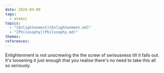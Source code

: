 ```yaml
---  
date: 2024-04-09  
tags:  
  - atomic  
topics:  
  - "[Enlightenment](Enlightenment.md)"  
  - "[Philosophy](Philosophy.md)"  
themes:   
references:   
---  
```

  
Enlightenment is not unscrewing the the screw of seriousness till it falls out. It's loosening it just enough that you realise there's no need to take this all so seriously.